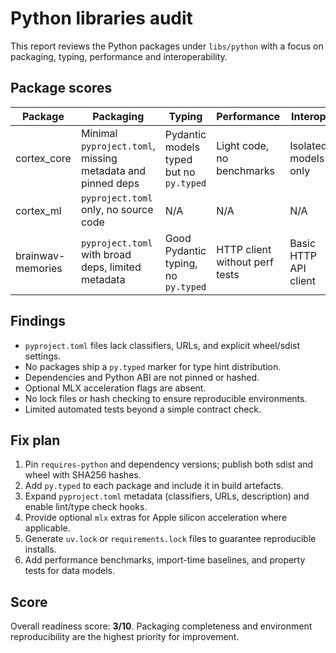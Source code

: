# Python libraries audit

This report reviews the Python packages under `libs/python` with a focus on packaging, typing, performance and interoperability.

## Package scores

| Package | Packaging | Typing | Performance | Interop | Score |
| --- | --- | --- | --- | --- | --- |
| cortex_core | Minimal `pyproject.toml`, missing metadata and pinned deps | Pydantic models typed but no `py.typed` | Light code, no benchmarks | Isolated models only | 4/10 |
| cortex_ml | `pyproject.toml` only, no source code | N/A | N/A | N/A | 1/10 |
| brainwav-memories | `pyproject.toml` with broad deps, limited metadata | Good Pydantic typing, no `py.typed` | HTTP client without perf tests | Basic HTTP API client | 5/10 |

## Findings
- `pyproject.toml` files lack classifiers, URLs, and explicit wheel/sdist settings.
- No packages ship a `py.typed` marker for type hint distribution.
- Dependencies and Python ABI are not pinned or hashed.
- Optional MLX acceleration flags are absent.
- No lock files or hash checking to ensure reproducible environments.
- Limited automated tests beyond a simple contract check.

## Fix plan
1. Pin `requires-python` and dependency versions; publish both sdist and wheel with SHA256 hashes.
2. Add `py.typed` to each package and include it in build artefacts.
3. Expand `pyproject.toml` metadata (classifiers, URLs, description) and enable lint/type check hooks.
4. Provide optional `mlx` extras for Apple silicon acceleration where applicable.
5. Generate `uv.lock` or `requirements.lock` files to guarantee reproducible installs.
6. Add performance benchmarks, import-time baselines, and property tests for data models.

## Score
Overall readiness score: **3/10**. Packaging completeness and environment reproducibility are the highest priority for improvement.
